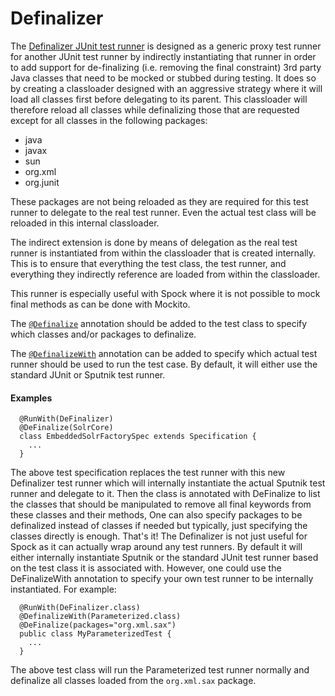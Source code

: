 # Definalizer
The [Definalizer JUnit test runner](../junit-extensions/src/main/java/org/codice/junit/DeFinalizer.java) is designed as a generic proxy test runner for another JUnit test runner by indirectly instantiating that runner in order to add support for de-finalizing (i.e. removing the final constraint) 3rd party Java classes that need to be mocked or stubbed during testing. 
It does so by creating a classloader designed with an aggressive strategy where it will load all classes first before delegating to its parent. This classloader will therefore reload all classes while definalizing those that are requested except for all classes in the following packages:
* java
* javax
* sun
* org.xml
* org.junit

These packages are not being reloaded as they are required for this test runner to delegate to the real test runner. Even the actual test class will be reloaded in this internal classloader.

The indirect extension is done by means of delegation as the real test runner is instantiated from within the classloader that is created internally. 
This is to ensure that everything the test class, the test runner, and everything they indirectly reference are loaded from within the classloader.

This runner is especially useful with Spock where it is not possible to mock final methods as can be done with Mockito.

The [`@Definalize`](../junit-extensions/src/main/java/org/codice/junit/Definalize.java) annotation should be added to the test class to specify which classes and/or packages to definalize.

The [`@DefinalizeWith`](../junit-extensions/src/main/java/org/codice/junit/DefinalizeWith.java) annotation can be added to specify which actual test runner should be used to run the test case. By default, it will either use the standard JUnit or Sputnik test runner.

#### Examples
```
  @RunWith(DeFinalizer)
  @DeFinalize(SolrCore)
  class EmbeddedSolrFactorySpec extends Specification {
    ...
  }
```
The above test specification replaces the test runner with this new Definalizer test runner which will internally instantiate the actual Sputnik test runner and delegate to it. Then the class is annotated with DeFinalize to list the classes that should be manipulated to remove all final keywords from these classes and their methods,  One can also specify packages to be definalized instead of classes if needed but typically, just specifying the classes directly is enough.
 That's it!
 The Definalizer is not just useful for Spock as it can actually wrap around any test runners. By default it will either internally instantiate Sputnik or the standard JUnit test runner based on the test class it is associated with. However, one could use the DeFinalizeWith annotation to specify your own test runner to be internally instantiated. For example:
```
  @RunWith(DeFinalizer.class)
  @DefinalizeWith(Parameterized.class)
  @DeFinalize(packages="org.xml.sax")
  public class MyParameterizedTest {
    ...
  }
```
The above test class will run the Parameterized test runner normally and definalize all classes loaded from the `org.xml.sax` package.